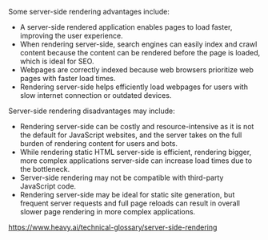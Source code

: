 Some server-side rendering advantages include:

- A server-side rendered application enables pages to load faster, improving the user experience.
- When rendering server-side, search engines can easily index and crawl content because
  the content can be rendered before the page is loaded, which is ideal for SEO. 
- Webpages are correctly indexed because web browsers prioritize web pages with faster load times.
- Rendering server-side helps efficiently load webpages for users with slow internet connection or outdated devices.


Server-side rendering disadvantages may include:

- Rendering server-side can be costly and resource-intensive as it is not the default for JavaScript websites,
  and the server takes on the full burden of rendering content for users and bots.
- While rendering static HTML server-side is efficient, rendering bigger, more complex applications
  server-side can increase load times due to the bottleneck.
- Server-side rendering may not be compatible with third-party JavaScript code. 
- Rendering server-side may be ideal for static site generation, but frequent server requests and
  full page reloads can result in overall slower page rendering in more complex applications.

https://www.heavy.ai/technical-glossary/server-side-rendering